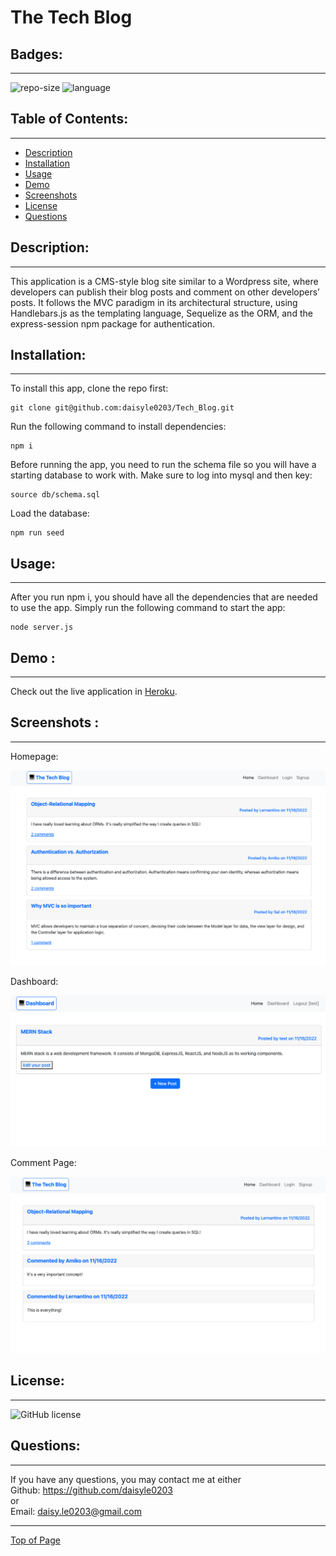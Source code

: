 # The Tech Blog

## Badges:
---
![repo-size](https://img.shields.io/github/repo-size/daisyle0203/Tech_Blog?style=plastic)
![language](https://img.shields.io/github/languages/top/daisyle0203/Tech_Blog?style=plastic)

## Table of Contents:
---
- [Description](#description)
- [Installation](#installation)
- [Usage](#usage)
- [Demo](#demo)
- [Screenshots](#screenshots)
- [License](#license)
- [Questions](#questions)

## Description:
---
This application is a CMS-style blog site similar to a Wordpress site, where developers can publish their blog posts and comment on other developers’ posts. It follows the MVC paradigm in its architectural structure, using Handlebars.js as the templating language, Sequelize as the ORM, and the express-session npm package for authentication.

## Installation:
---
To install this app, clone the repo first:
```
git clone git@github.com:daisyle0203/Tech_Blog.git
```
Run the following command to install dependencies:
```
npm i
```
Before running the app, you need to run the schema file so you will have a starting database to work with. Make sure to log into mysql and then key:
```
source db/schema.sql
```
Load the database:
```
npm run seed
```
## Usage:
---
After you run npm i, you should have all the dependencies that are needed to use the app. Simply run the following command to start the app:

```
node server.js
```
## Demo :
---
Check out the live application in [Heroku](https://tranquil-waters-66341.herokuapp.com/).
## Screenshots :
---
Homepage:

![Homepage](./public/images/image1.png)

Dashboard:

![Dashboard](./public/images/image3.png)

Comment Page:

![Comment](./public/images/image2.png)


## License:
---
![GitHub license](https://img.shields.io/github/license/Naereen/StrapDown.js.svg)

## Questions:
---

If you have any questions, you may contact me at either <br>
Github: https://github.com/daisyle0203
<br>
or
<br>
Email: [daisy.le0203@gmail.com](mailto:daisy.le0203@gmail.com)

---

[Top of Page](#the-tech-blog)